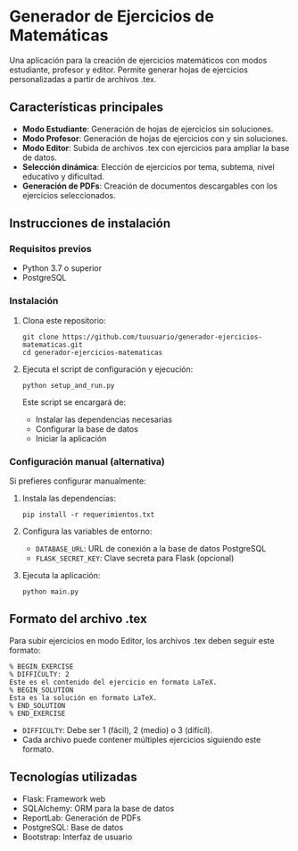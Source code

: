 # Generador de Ejercicios de Matemáticas

Una aplicación para la creación de ejercicios matemáticos con modos estudiante, profesor y editor. Permite generar hojas de ejercicios personalizadas a partir de archivos .tex.

## Características principales

- **Modo Estudiante**: Generación de hojas de ejercicios sin soluciones.
- **Modo Profesor**: Generación de hojas de ejercicios con y sin soluciones.
- **Modo Editor**: Subida de archivos .tex con ejercicios para ampliar la base de datos.
- **Selección dinámica**: Elección de ejercicios por tema, subtema, nivel educativo y dificultad.
- **Generación de PDFs**: Creación de documentos descargables con los ejercicios seleccionados.

## Instrucciones de instalación

### Requisitos previos

- Python 3.7 o superior
- PostgreSQL

### Instalación

1. Clona este repositorio:
   ```
   git clone https://github.com/tuusuario/generador-ejercicios-matematicas.git
   cd generador-ejercicios-matematicas
   ```

2. Ejecuta el script de configuración y ejecución:
   ```
   python setup_and_run.py
   ```

   Este script se encargará de:
   - Instalar las dependencias necesarias
   - Configurar la base de datos
   - Iniciar la aplicación

### Configuración manual (alternativa)

Si prefieres configurar manualmente:

1. Instala las dependencias:
   ```
   pip install -r requerimientos.txt
   ```

2. Configura las variables de entorno:
   - `DATABASE_URL`: URL de conexión a la base de datos PostgreSQL
   - `FLASK_SECRET_KEY`: Clave secreta para Flask (opcional)

3. Ejecuta la aplicación:
   ```
   python main.py
   ```

## Formato del archivo .tex

Para subir ejercicios en modo Editor, los archivos .tex deben seguir este formato:

```
% BEGIN_EXERCISE
% DIFFICULTY: 2
Este es el contenido del ejercicio en formato LaTeX.
% BEGIN_SOLUTION
Esta es la solución en formato LaTeX.
% END_SOLUTION
% END_EXERCISE
```

- `DIFFICULTY`: Debe ser 1 (fácil), 2 (medio) o 3 (difícil).
- Cada archivo puede contener múltiples ejercicios siguiendo este formato.

## Tecnologías utilizadas

- Flask: Framework web
- SQLAlchemy: ORM para la base de datos
- ReportLab: Generación de PDFs
- PostgreSQL: Base de datos
- Bootstrap: Interfaz de usuario